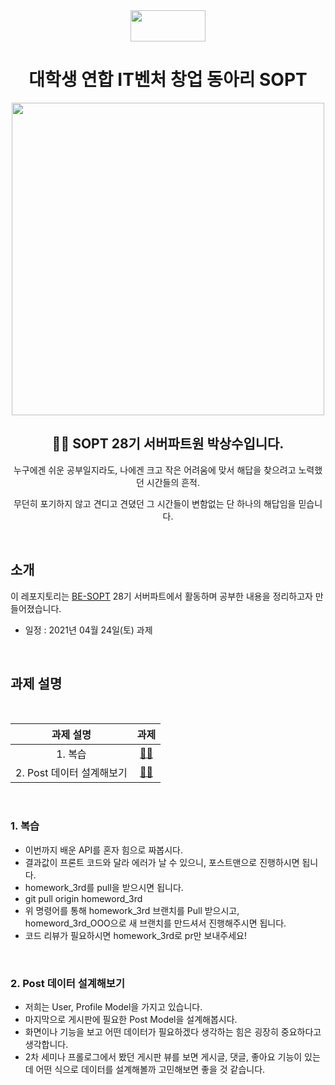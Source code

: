 <div align="center">

  <img height="50" width="120" src="https://user-images.githubusercontent.com/59385491/99065767-39ab4500-25eb-11eb-9490-9d2a4202dd96.png">

  # 대학생 연합 IT벤처 창업 동아리 SOPT

  <img height="500" width="500" src="https://user-images.githubusercontent.com/59385491/99067842-bb50a200-25ee-11eb-9252-4a4ae3644e8d.png">

  <h2> 👨‍💻 SOPT 28기 서버파트원 박상수입니다. </h2>

<p>누구에겐 쉬운 공부일지라도, 나에겐 크고 작은 어려움에 맞서 해답을 찾으려고 노력했던 시간들의 흔적.</p>
<p>무던히 포기하지 않고 견디고 견뎠던 그 시간들이 변함없는 단 하나의 해답임을 믿습니다.</p>

</div>

<br>

## 소개

이 레포지토리는 [BE-SOPT](http://sopt.org/wp/?page_id=2519) 28기 서버파트에서 활동하며 공부한 내용을 정리하고자 만들어졌습니다. 

-   일정 : 2021년 04월 24일(토) 과제

<br>

## 과제 설명

<br>


<div align="center">

|               과제 설명             |                과제                 |           
| :-------------------------------: | :-------------------------------: |
| 1. 복습  | [☝🏻]()    | 
| 2. Post 데이터 설계해보기  | [✌🏻](https://github.com/portfolio-toy/soptConnector/blob/develop/parksangsu/Seminar3/back/src/models/Post.ts)    | 


</div>

<br>


### 1. 복습

- 이번까지 배운 API를 혼자 힘으로 짜봅시다.
- 결과값이 프론트 코드와 달라 에러가 날 수 있으니, 포스트맨으로 진행하시면 됩니다.
- homework_3rd를 pull을 받으시면 됩니다.
- git pull origin homeword_3rd
- 위 명령어를 통해 homework_3rd 브랜치를 Pull 받으시고, homeword_3rd_OOO으로 새 브랜치를 만드셔서 진행해주시면 됩니다.
- 코드 리뷰가 필요하시면 homework_3rd로 pr만 보내주세요!

</br>

### 2. Post 데이터 설계해보기

- 저희는 User, Profile Model을 가지고 있습니다.
- 마지막으로 게시판에 필요한 Post Model을 설계해봅시다.
- 화면이나 기능을 보고 어떤 데이터가 필요하겠다 생각하는 힘은 굉장히 중요하다고 생각합니다.
- 2차 세미나 프롤로그에서 봤던 게시판 뷰를 보면 게시글, 댓글, 좋아요 기능이 있는데 어떤 식으로 데이터를 설계해볼까 고민해보면 좋을 것 같습니다. 

